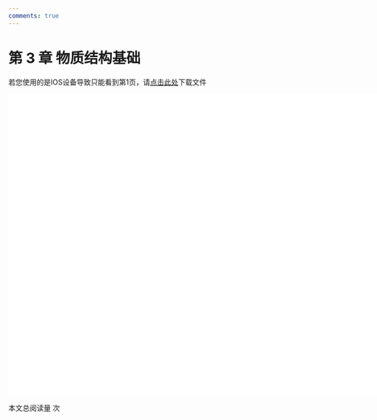 ```yaml
---
comments: true
---
```


# 第 3 章 物质结构基础

<object data="第 3 章 物质结构基础.pdf" type="application/pdf" width="150%" height="800">
    <p>若您使用的是IOS设备导致只能看到第1页，请<a href="第 3 章 物质结构基础.pdf">点击此处</a>下载文件</p>
    <iframe src="第 3 章 物质结构基础.pdf#navpanes=0" width="500%" height="600" frameborder="0"></iframe>
    
</object>


<span id="busuanzi_container_page_pv">本文总阅读量 <span id="busuanzi_value_page_pv"></span> 次</span>
